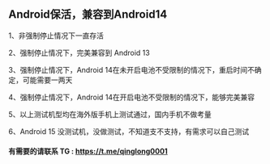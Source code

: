 ## Android保活，兼容到Android14 

1、非强制停止情况下一直存活 

2、强制停止情况下，完美兼容到 Android 13 

3、强制停止情况下，Android 14在未开启电池不受限制的情况下，重启时间不确定，可能需要一两天 

4、强制停止情况下，Android 14在开启电池不受限制的情况下，能够完美兼容 

5、以上测试机型均在海外版手机上测试通过，国内手机不做考量 

6、Android 15 没测试机，没做测试，不知道支不支持，有需求可以自己测试

#### 有需要的请联系 TG : https://t.me/qinglong0001 


